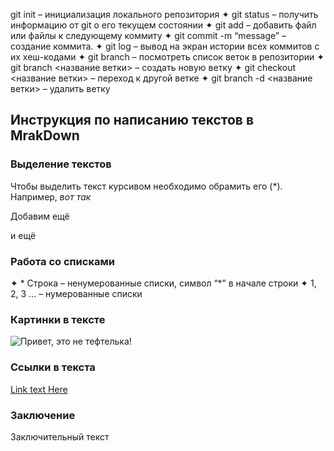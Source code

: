 git init – инициализация локального репозитория
✦ git status – получить информацию от git о его текущем состоянии
✦ git add – добавить файл или файлы к следующему коммиту
✦ git commit -m “message” – создание коммита.
✦ git log – вывод на экран истории всех коммитов с их хеш-кодами
✦ git branch – посмотреть список веток в репозитории
✦ git branch <название ветки> – создать новую ветку
✦ git checkout <название ветки> – переход к другой ветке
✦ git branch -d <название ветки> – удалить ветку

## Инструкция по написанию текстов в MrakDown
### Выделение текстов

Чтобы выделить текст курсивом необходимо обрамить его (*). Например, *вот так*

Добавим ещё

и ещё
### Работа со списками

✦ * Строка – ненумерованные списки, символ “*” в начале строки
✦ 1, 2, 3 … – нумерованные списки

### Картинки в тексте

![Привет, это не тефтелька!](1.jpg)

### Ссылки в текста

[Link text Here](https://link-url-here.org)

### Заключение

Заключительный текст
